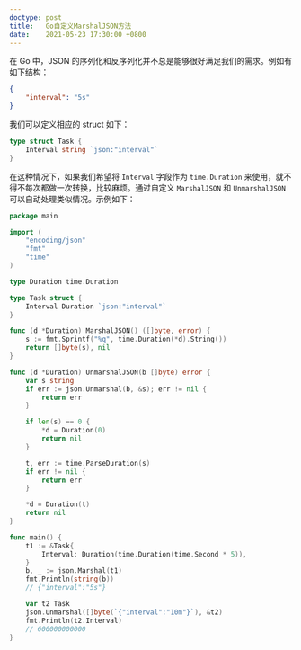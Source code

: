 ```yaml
---
doctype: post
title:   Go自定义MarshalJSON方法
date:    2021-05-23 17:30:00 +0800
---
```


在 Go 中，JSON 的序列化和反序列化并不总是能够很好满足我们的需求。例如有如下结构：

```json
{
	"interval": "5s"
}
```

我们可以定义相应的 struct 如下：

```go
type struct Task {
	Interval string `json:"interval"`
}
```

在这种情况下，如果我们希望将 `Interval` 字段作为 `time.Duration` 来使用，就不得不每次都做一次转换，比较麻烦。通过自定义 `MarshalJSON` 和 `UnmarshalJSON` 可以自动处理类似情况。示例如下：

```go
package main

import (
	"encoding/json"
	"fmt"
	"time"
)

type Duration time.Duration

type Task struct {
	Interval Duration `json:"interval"`
}

func (d *Duration) MarshalJSON() ([]byte, error) {
	s := fmt.Sprintf("%q", time.Duration(*d).String())
	return []byte(s), nil
}

func (d *Duration) UnmarshalJSON(b []byte) error {
	var s string
	if err := json.Unmarshal(b, &s); err != nil {
		return err
	}

	if len(s) == 0 {
		*d = Duration(0)
		return nil
	}

	t, err := time.ParseDuration(s)
	if err != nil {
		return err
	}

	*d = Duration(t)
	return nil
}

func main() {
	t1 := &Task{
		Interval: Duration(time.Duration(time.Second * 5)),
	}
	b, _ := json.Marshal(t1)
	fmt.Println(string(b))
	// {"interval":"5s"}

	var t2 Task
	json.Unmarshal([]byte(`{"interval":"10m"}`), &t2)
	fmt.Println(t2.Interval)
	// 600000000000
}
```
